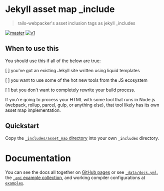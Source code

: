 # Jekyll asset map \_include

> rails-webpacker's asset inclusion tags as jekyll \_includes

<!-- badges  -->

[![master](https://github.com/skalt/jekyll_asset_map/workflows/testing%20master/badge.svg)](https://github.com/skalt/jekyll_asset_map/actions?workflow=testing+master) [![v1](https://github.com/skalt/jekyll_asset_map/workflows/testing%20v1/badge.svg)](https://github.com/skalt/jekyll_asset_map/actions?workflow=testing+v1)

<!-- /badges -->

## When to use this

You should use this if all of the below are true:

[ ] you've got an existing Jekyll site written using liquid templates

[ ] you want to use some of the hot new tools from the JS ecosystem

[ ] but you don't want to completely rewrite your build process.

If you're going to process your HTML with some tool that runs in Node.js (webpack, rollup, parcel, gulp, or anything else), that tool likely has its own asset map implementation.

## Quickstart

Copy the [`_includes/asset_map` directory](./_includes/asset_map) into your own `_includes` directory.

# Documentation

You can see the docs all together on [GitHub pages](//skalt.github.io/jekyll_asset_map/) or see [`_data/docs.yml`](./_data/docs.yml), the [`_api` example collection](./_api), and working compiler configurations at [`examples`](./examples).
